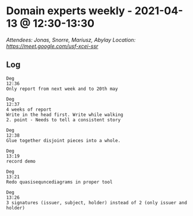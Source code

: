 # Domain experts weekly - 2021-04-13 @ 12:30-13:30

*Attendees: Jonas, Snorre, Mariusz, Abylay*
*Location: https://meet.google.com/usf-xcei-ssr*

## Log
```
Deg
12:36
Only report from next week and to 20th may

Deg
12:37
4 weeks of report
Write in the head first. Write while walking
2. point - Needs to tell a consistent story

Deg
12:38
Glue together disjoint pieces into a whole.

Deg
13:19
record demo

Deg
13:21
Redo quasisequncediagrams in proper tool

Deg
13:26
3 signatures (issuer, subject, holder) instead of 2 (only issuer and holder)
```
